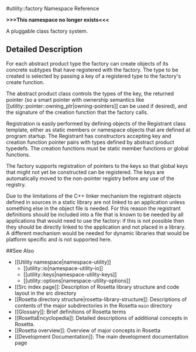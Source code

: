 #utility::factory Namespace Reference

**>>>This namespace no longer exists<<<**

A pluggable class factory system.

Detailed Description
--------------------

For each abstract product type the factory can create objects of its concrete subtypes that have registered with the factory. The type to be created is selected by passing a key of a registered type to the factory's create function.

The abstract product class controls the types of the key, the returned pointer (so a smart pointer with ownership semantics like [[utility::pointer::owning_ptr|owning-pointers]] can be used if desired), and the signature of the creation function that the factory calls.

Registration is easily performed by defining objects of the Registrant class template, either as static members or namespace objects that are defined at program startup. The Registrant has constructors accepting key and creation function pointer pairs with types defined by abstract product typedefs. The creation functions must be static member functions or global functions.

The factory supports registration of pointers to the keys so that global keys that might not yet be constructed can be registered. The keys are automatically moved to the non-pointer registry before any use of the registry.

Due to the limitations of the C++ linker mechanism the registrant objects defined in sources in a static library are not linked to an application unless something else in the object file is needed. For this reason the registrant definitions should be included into a file that is known to be needed by all applications that would need to use the factory: if this is not possible then they should be directly linked to the application and not placed in a library. A different mechanism would be needed for dynamic libraries that would be platform specific and is not supported here.

##See Also

* [[Utility namespace|namespace-utility]]
  * [[utility::io|namespace-utility-io]]
  * [[utility::keys|namespace-utility-keys]]
  * [[utility::options|namespace-utility-options]]
* [[Src index page]]: Description of Rosetta library structure and code layout in the src directory
* [[Rosetta directory structure|rosetta-library-structure]]: Descriptions of contents of the major subdirectories in the Rosetta `main` directory
* [[Glossary]]: Brief definitions of Rosetta terms
* [[RosettaEncyclopedia]]: Detailed descriptions of additional concepts in Rosetta.
* [[Rosetta overview]]: Overview of major concepts in Rosetta
* [[Development Documentation]]: The main development documentation page
